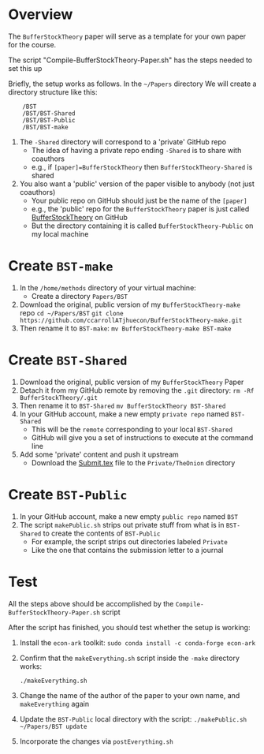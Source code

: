
# Overview

The `BufferStockTheory` paper will serve as a template for your own paper for the course.

The script "Compile-BufferStockTheory-Paper.sh" has the steps needed to set this up

Briefly, the setup works as follows. In the `~/Papers` directory We will create a directory structure like this:

```
	/BST
	/BST/BST-Shared
	/BST/BST-Public
	/BST/BST-make
```

1. The `-Shared` directory will correspond to a 'private' GitHub repo
   * The idea of having a private repo ending `-Shared` is to share with coauthors
   * e.g., if `[paper]=BufferStockTheory` then `BufferStockTheory-Shared` is shared
1. You also want a 'public' version of the paper visible to anybody (not just coauthors)
   * Your public repo on GitHub should just be the name of the `[paper]`
   * e.g., the 'public' repo for the `BufferStockTheory` paper is just called
      [BufferStockTheory](https://github.com/llorracc/BufferStockTheory) on GitHub
   * But the directory containing it is called `BufferStockTheory-Public` on my local machine

# Create `BST-make`

1. In the `/home/methods` directory of your virtual machine:
    * Create a directory `Papers/BST`
1. Download the original, public version of my `BufferStockTheory-make` repo
   `cd ~/Papers/BST`
   `git clone https://github.com/ccarrollATjhuecon/BufferStockTheory-make.git`
1. Then rename it to `BST-make`:
   `mv BufferStockTheory-make BST-make`

# Create `BST-Shared`

   1. Download the original, public version of my `BufferStockTheory` Paper
   1. Detach it from my GitHub remote by removing the `.git` directory:
      `rm -Rf BufferStockTheory/.git`
   1. Then rename it to `BST-Shared`
      `mv BufferStockTheory BST-Shared`
   1. In your GitHub account, make a new empty `private repo` named `BST-Shared`
      * This will be the `remote` corresponding to your local `BST-Shared`
      * GitHub will give you a set of instructions to execute at the command line
   1. Add some 'private' content and push it upstream
      * Download the [Submit.tex](https://raw.githubusercontent.com/ccarrollATjhuecon/BufferStockTheory-Shared/master/Private/TheOnion/Submit.tex) file to the `Private/TheOnion` directory

# Create `BST-Public`

1. In your GitHub account, make a new empty `public repo` named `BST`
1. The script `makePublic.sh` strips out private stuff from what is in `BST-Shared` to create the contents of `BST-Public`
      * For example, the script strips out directories labeled `Private`
      * Like the one that contains the submission letter to a journal


# Test

All the steps above should be accomplished by the `Compile-BufferStockTheory-Paper.sh` script

After the script has finished, you should test whether the setup is working:

1. Install the `econ-ark` toolkit:
   `sudo conda install -c conda-forge econ-ark`

1. Confirm that the `makeEverything.sh` script inside the `-make` directory works:

   `./makeEverything.sh`

1. Change the name of the author of the paper to your own name, and `makeEverything` again

1. Update the `BST-Public` local directory with the script:
      `./makePublic.sh ~/Papers/BST update`

1. Incorporate the changes via `postEverything.sh`
